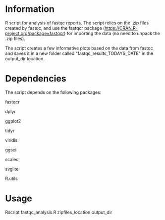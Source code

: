 # Information
R script for analysis of fastqc reports. The script relies on the .zip 
files created by fastqc, and use the fastqcr package 
(https://CRAN.R-project.org/package=fastqcr) for importing the data (no 
need to unpack the .zip files).

The script creates a few informative plots based on the data from fastqc 
and saves it in a new folder called "fastqc_results_TODAYS_DATE" in the 
output_dir location.

# Dependencies
The script depends on the following packages:

fastqcr

dplyr

ggplot2

tidyr

viridis

ggsci

scales

svglite

R.utils

# Usage
Rscript fastqc_analysis.R zipfiles_location output_dir
